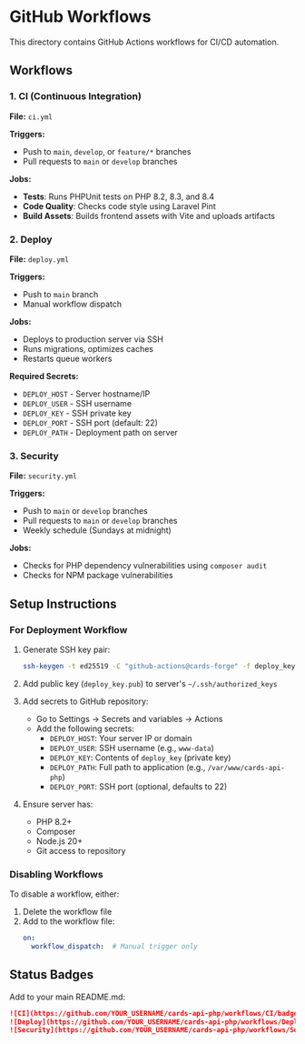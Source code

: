 # GitHub Workflows

This directory contains GitHub Actions workflows for CI/CD automation.

## Workflows

### 1. CI (Continuous Integration)
**File:** `ci.yml`

**Triggers:**
- Push to `main`, `develop`, or `feature/*` branches
- Pull requests to `main` or `develop` branches

**Jobs:**
- **Tests**: Runs PHPUnit tests on PHP 8.2, 8.3, and 8.4
- **Code Quality**: Checks code style using Laravel Pint
- **Build Assets**: Builds frontend assets with Vite and uploads artifacts

### 2. Deploy
**File:** `deploy.yml`

**Triggers:**
- Push to `main` branch
- Manual workflow dispatch

**Jobs:**
- Deploys to production server via SSH
- Runs migrations, optimizes caches
- Restarts queue workers

**Required Secrets:**
- `DEPLOY_HOST` - Server hostname/IP
- `DEPLOY_USER` - SSH username
- `DEPLOY_KEY` - SSH private key
- `DEPLOY_PORT` - SSH port (default: 22)
- `DEPLOY_PATH` - Deployment path on server

### 3. Security
**File:** `security.yml`

**Triggers:**
- Push to `main` or `develop` branches
- Pull requests to `main` or `develop` branches
- Weekly schedule (Sundays at midnight)

**Jobs:**
- Checks for PHP dependency vulnerabilities using `composer audit`
- Checks for NPM package vulnerabilities

## Setup Instructions

### For Deployment Workflow

1. Generate SSH key pair:
   ```bash
   ssh-keygen -t ed25519 -C "github-actions@cards-forge" -f deploy_key
   ```

2. Add public key (`deploy_key.pub`) to server's `~/.ssh/authorized_keys`

3. Add secrets to GitHub repository:
   - Go to Settings → Secrets and variables → Actions
   - Add the following secrets:
     - `DEPLOY_HOST`: Your server IP or domain
     - `DEPLOY_USER`: SSH username (e.g., `www-data`)
     - `DEPLOY_KEY`: Contents of `deploy_key` (private key)
     - `DEPLOY_PATH`: Full path to application (e.g., `/var/www/cards-api-php`)
     - `DEPLOY_PORT`: SSH port (optional, defaults to 22)

4. Ensure server has:
   - PHP 8.2+
   - Composer
   - Node.js 20+
   - Git access to repository

### Disabling Workflows

To disable a workflow, either:
1. Delete the workflow file
2. Add to the workflow file:
   ```yaml
   on:
     workflow_dispatch:  # Manual trigger only
   ```

## Status Badges

Add to your main README.md:

```markdown
![CI](https://github.com/YOUR_USERNAME/cards-api-php/workflows/CI/badge.svg)
![Deploy](https://github.com/YOUR_USERNAME/cards-api-php/workflows/Deploy/badge.svg)
![Security](https://github.com/YOUR_USERNAME/cards-api-php/workflows/Security/badge.svg)
```
